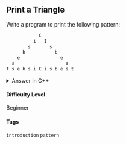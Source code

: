 ## Print a Triangle

Write a program to print the following pattern:

```sh
            C
          i   I
        s       s
      b           b
    e               e
  s                   s
t s e b s i C i s b e s t
```

<details>
  <summary>Answer in C++</summary>

  ```cpp
    #include <iostream>

    using namespace std;

    int main(){

        cout << "            C";
        cout << "          i   I";
        cout << "        s       s";
        cout << "      b           b";
        cout << "    e               e";
        cout << "  s                   s";
        cout << "t s e b s i C i s b e s t";

    }
  ```

</details>

#### Difficulty Level

Beginner

#### Tags

```introduction``` ```pattern```